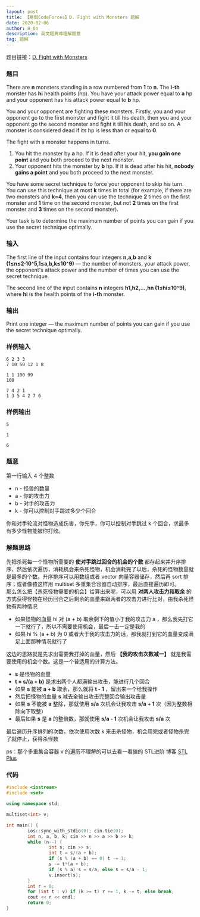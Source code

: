 ```yaml
---
layout: post
title: 【寒假CodeForces】D. Fight with Monsters 题解
date: 2020-02-06
author: H_On
description: 英文题真难理解题意
tag: 题解
---
```


题目链接：[D. Fight with Monsters](https://codeforces.com/contest/1296/problem/D)

### 题目
There are **n** monsters standing in a row numbered from **1** to **n**. The **i-th** monster has **hi** health points (hp). You have your attack power equal to **a** hp and your opponent has his attack power equal to **b** hp.

You and your opponent are fighting these monsters. Firstly, you and your opponent go to the first monster and fight it till his death, then you and your opponent go the second monster and fight it till his death, and so on. A monster is considered dead if its hp is less than or equal to **0**.

The fight with a monster happens in turns.
1. You hit the monster by **a** hp. If it is dead after your hit, **you gain one point** and you both proceed to the next monster.
2. Your opponent hits the monster by **b** hp. If it is dead after his hit, **nobody gains a point** and you both proceed to the next monster.

You have some secret technique to force your opponent to skip his turn. You can use this technique at most **k** times in total (for example, if there are two monsters and **k=4**, then you can use the technique **2** times on the first monster and **1** time on the second monster, but not **2** times on the first monster and **3** times on the second monster).

Your task is to determine the maximum number of points you can gain if you use the secret technique optimally.

### 输入
The first line of the input contains four integers **n,a,b** and **k (1≤n≤2⋅10^5,1≤a,b,k≤10^9)** — the number of monsters, your attack power, the opponent's attack power and the number of times you can use the secret technique.

The second line of the input contains **n** integers **h1,h2,…,hn (1≤hi≤10^9)**, where **hi** is the health points of the **i-th** monster.

### 输出
Print one integer — the maximum number of points you can gain if you use the secret technique optimally.

### 样例输入
```
6 2 3 3
7 10 50 12 1 8
```
```
1 1 100 99
100
```
```
7 4 2 1
1 3 5 4 2 7 6
```

### 样例输出
```
5
```
```
1
```
```
6
```

### 题意
第一行输入 4 个整数
* n - 怪兽的数量
* a - 你的攻击力
* b - 对手的攻击力
* k - 你可以控制对手跳过多少个回合

你和对手轮流对怪物造成伤害，你先手，你可以控制对手跳过 k 个回合，求最多有多少怪物能被你打败。

### 解题思路
先把杀死每一个怪物所需要的 **使对手跳过回合的机会的个数** 都存起来并升序排序，然后依次遍历，消耗机会来杀死怪物，机会消耗完了以后，杀死的怪物数量就是最多的个数。升序排序可以用数组或者 vector 向量容器储存，然后再 sort 排序；或者像猹这样用 multiset 多重集合容器自动排序，最后直接遍历即可。<br>
那么怎么把【杀死怪物需要的机会】给算出来呢，可以用 **对两人攻击力和取余** 的方式获得怪物在经历回合之后剩余的血量来跟两者的攻击力进行比对，由我杀死怪物有两种情况
* 如果怪物的血量 hi 对 (a + b) 取余剩下的值小于我的攻击力 a ，那么我先打它一下就行了，所以不需要使用机会，最后一击一定是我的
* 如果 hi % (a + b) 为 0 或者大于我的攻击力的话，那我就打到它的血量变成满足上面那种情况就行了

这边的思路就是先求出需要我打掉的血量，然后 **【我的攻击次数减一】** 就是我需要使用的机会个数。这是一个普适用的计算方法。
* **s** 是怪物的血量
* **t = s/(a + b)** 是求出两个人都满输出攻击，能进行几个回合
* 如果 **s** 能被 **a + b** 取余，那么就将 **t - 1** ，留出来一个给我操作
* 然后把怪物的血量 **s** 减去全输出攻击完整回合输出攻击量
* 如果 **s** 不能被 **a** 整除，那就使用 **s/a** 次机会让我攻击 **s/a + 1** 次（因为整数相除向下取整）
* 最后如果 **s** 是 **a** 的整倍数，那就使用 **s/a - 1** 次机会让我攻击 **s/a** 次

最后遍历升序排列的次数，依次使用次数 k 来击杀怪物，机会用完或者怪物杀完了就停止，获得杀怪数

ps：那个多重集合容器 v 的遍历不理解的可以去看一看猹的 STL进阶 博客 [STL Plus](https://hybrogen.github.io/2020/02/STL2/)

### 代码
```c++
#include <iostream>
#include <set>

using namespace std;

multiset<int> v;

int main() {
        ios::sync_with_stdio(0); cin.tie(0);
        int n, a, b, k; cin >> n >> a >> b >> k;
        while (n--) {
                int s; cin >> s;
                int t = s/(a + b);
                if (s % (a + b) == 0) t -= 1;
                s -= t*(a + b);
                if (s % a) s = s/a; else s = s/a - 1;
                v.insert(s);
        }
        int r = 0;
        for (int t : v) if (k >= t) r += 1, k -= t; else break;
        cout << r << endl;
        return 0;
}
```
